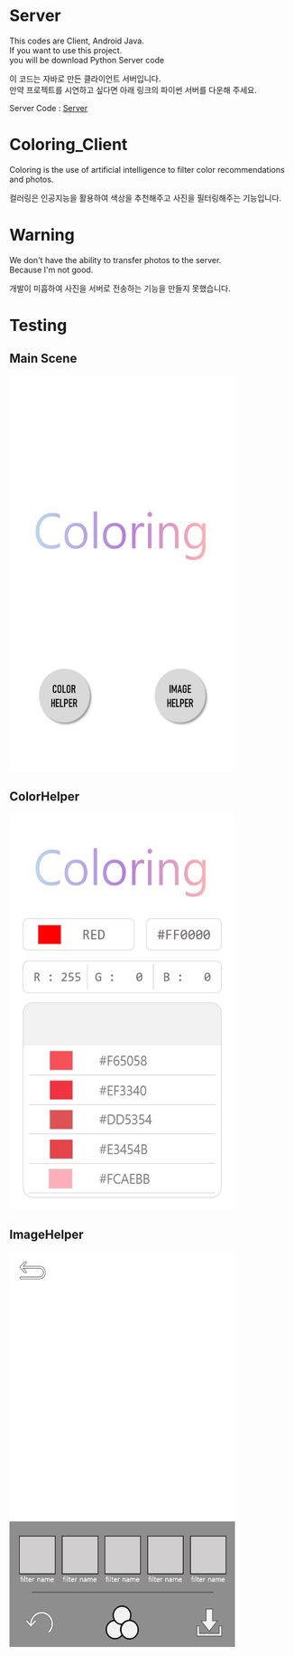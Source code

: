 # Server

This codes are Client, Android Java.  
If you want to use this project.  
you will be download Python Server code  
  
이 코드는 자바로 만든 클라이언트 서버입니다.  
만약 프로젝트를 시연하고 싶다면 아래 링크의 파이썬 서버를 다운해 주세요.

Server Code : [Server](https://github.com/Roharui/Coloring_Server)

# Coloring_Client

Coloring is the use of artificial intelligence to filter color recommendations and photos.  
  
컬러링은 인공지능을 활용하여 색상을 추천해주고 사진을 필터링해주는 기능입니다.  

# Warning

We don't have the ability to transfer photos to the server.  
Because I'm not good.  
  
개발이 미흡하여 사진을 서버로 전송하는 기능을 만들지 못했습니다.

# Testing

## Main Scene
<img src="./testing/main.png" width="400" height="700">  

## ColorHelper
<img src="./testing/ColorHelper.png" width="400" height="700">

## ImageHelper
<img src="./testing/ImageHelper.png" width="400" height="700">

